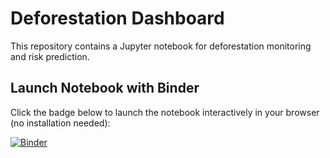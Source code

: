 # Deforestation Dashboard

This repository contains a Jupyter notebook for deforestation monitoring and risk prediction.

## Launch Notebook with Binder

Click the badge below to launch the notebook interactively in your browser (no installation needed):

[![Binder](https://mybinder.org/badge_logo.svg)](https://mybinder.org/v2/gh/salsablrp/deforestation-dashboard/HEAD?urlpath=voila%2Frender%2Fdeforestation-analysis.ipynb%3Fshow_tracebacks%3Dtrue)